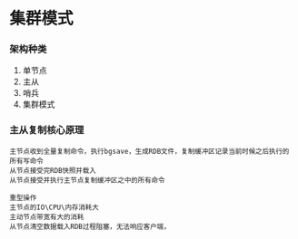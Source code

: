 # 集群模式

### 架构种类

1. 单节点
2. 主从
3. 哨兵
4. 集群模式

### 主从复制核心原理
```
主节点收到全量复制命令，执行bgsave，生成RDB文件，复制缓冲区记录当前时候之后执行的所有写命令
从节点接受完RDB快照并载入
从节点接受并执行主节点复制缓冲区之中的所有命令
```
```
重型操作
主节点的IO\CPU\内存消耗大
主动节点带宽有大的消耗
从节点清空数据载入RDB过程阻塞，无法响应客户端，
```